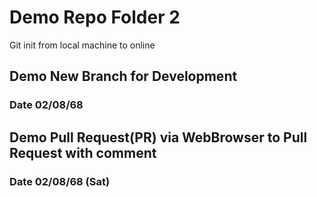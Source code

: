 # Demo Repo Folder 2

Git init from local machine to online

## Demo New Branch for Development
### Date 02/08/68

## Demo Pull Request(PR) via WebBrowser to Pull Request with comment   
### Date 02/08/68 (Sat)